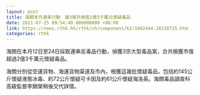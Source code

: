 ```yaml
---
layout: post
title: 海關本月連串行動　破3案共檢逾2億3千萬元懷疑毒品
date: 2021-07-25 09:54:40.000000000 +08:00
link: https://news.rthk.hk/rthk/ch/component/k2/1602444-20210725.htm
categories: rthk
---
```


海關在本月12日至24日採取連串反毒品行動，偵獲3宗大型毒品案，合共檢獲市值超過2億3千萬元懷疑毒品。

海關分別從空運貨物、海運貨物渠道及市內，檢獲這幾批懷疑毒品，包括約145公斤懷疑液態冰毒、約72公斤懷疑可卡因及約61公斤懷疑海洛英。海關毒品調查科高級監督李錦榮稍後交代詳情。
